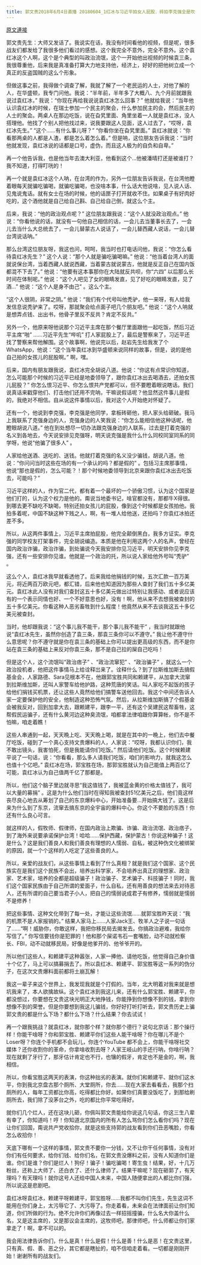 ```yaml
---
title: 郭文贵2018年6月4日直播 20180604_1红冰与习近平拍女人屁股．砖拍李克强全是吹象乂……！
---
```


[原文連接](https://gnews.org/ThreadView/53477829)

郭文贵先生：大师又发话了。我说实在话，我没有时间看他的视频，但是呢，很多战友们都发给了我很多他们看过的感想。这个我完全不意外，完全不意外。这个袁红冰这个人啊，这个是个典型的叫政治流氓，这个一开始他出视频的时候袁三条，我很尊重他，后来我是真准备打算大力地支持他，经济上，好好的把他树立成一个真正的反盗国贼的这么个形象。


但做这事之前，我得做个调查了解，我就了解了一个老民运的人士，对他了解的人，在华盛顿，我专门问他。我说：“半年前，半年多了大概八、九个月前就跟我说过袁红冰，” 我说：“你现在再给我说说袁红冰怎么回事？” 他就给我说：“当年他认识袁红冰的时候，在瑞士参加一个民主的聚会，什么参加民主的会，然后民主的人士的聚会。两桌人在那边吃饭，说在旮旯里面、角里坐着一人就是袁红冰，没人搭理他。他找了个别人把他找过来，说我要跟这人见面，这人过去了，“哎呀，袁红冰先生。” “这个……有什么事儿呀？” “你看你坐在旮旯里面。” 袁红冰就说：“你看那两桌的人都是人渣，都是怎么着怎么着。” 但是呐，这位朋友告诉我说：“当时他就发现，袁红冰说的话都是口号，虚伪，而且这人极为的自负和自卑。” 


再一个他告诉我，也是他当年去澳大利亚，他看到这个…他被潘晴打还是被谁打？我不知道，打得叮咣的！


再一个就是袁红冰这个人呐，在台湾的作为，另外一位朋友告诉我说，在台湾他瞪着眼每天就骗吃骗喝，就骗吃骗喝，也没啥本事，什么话大他说啥，见人说人话、见鬼说鬼话。就有女士在场的时候，他的话匣子打开就收不住。如果桌子有好肉好吃的，这个酒他就是自己给自己斟、自己给自己倒，就这么个主。


后来，我说：“他的政治观点呢？” 这位朋友跟我说：“这个人就没政治观点。” 他说：“你看他说的话，就没有一句他自己相信的话，一会儿去当董事长去了，一会儿去当什么大总统去了，一会儿替蒙古人说话了，一会儿替西藏人说话，一会儿替台湾说话呐。” 


那么台湾这位朋友呀，我这也问，呵呵，我当时也打电话问他，我说：“你怎么看待袁红冰先生？” 这个人说：“那个人就是骗吃骗喝嘛。” 他说：“他当着台湾人的面就说保台湾，当着西藏人就说西藏，当着蒙古就说蒙古，他就是反正自己在国内饭都混不下去了。” 他说：“他要有这本事那你在大陆就反共呗，你“六四” 以后那么长时间在体制呢。” 他说：“这个人吧见了女的眼睛发直，见了好吃的眼睛发直，见了酒…” 他说：“这个人是身不由己” 。这么个主。


 “这个人很阴，非常之阴。” 他说：“我们有个代号叫他秃驴，他一来呀，有人给我发信息说秃驴来了。哎呀，那就聚会给点面子吧几个朋友吧。” 他说：“这个人呐就是想弄点钱、出出书，他骨子里反不反共？肯定不反共。” 


另外一个，他原来呀他说那个习近平主席在那个餐厅里面跟他一起吃饭，然后习近平主席“啪” ……习近平先生“哔叽” 打人家屁股上了，最后是警察来了，习近平还找了警察来帮他解围。这个故事啊，他说完以后，赵岩先生给我发了个WhatsApp，他说：“这个当年袁红冰到华盛顿来说同样的故事，但是，说的是他自己拍的女孩儿的屁股啊。” 啊，嘿。


后来，国内有朋友跟我说，袁红冰完全胡说八道。他说：“你这有点常识你知道，怎么可能那个时候的习近平已经是地委领导了，跟你袁红冰出去喝酒去，还拍女孩儿屁股？” 你怎么恨习近平、你怎么恨共产党都可以，但不要瞪着眼说瞎话。我们说真话来戳穿他们、打击他们还用不完呐，干嘛说假话呢？他显然这件事儿是假的，我绝对不相信。自从说这件事情以后，我对这个人开始绝对怀疑了。


还有一个，他说到李克强，李克强是他同学，拿板砖砸他，把人家头给砸破。我马上我联系了克强身边的人，克强身边的人笑我说：“你怎么能相信他这种话呢，他瞪眼胡说八道。” 他在到处想尽一切办法跟克强身边的人联系，过去是打着克强的名义到各地去，今天说安排见克强呀，明天说克强是我什么什么同校同室同系的同学呀，他说“他骗了很多人” 。


人家给他送酒、送吃的、送钱。他就打着克强的名义没少骗钱，胡说八道。他说：“你问问当时这些在场的有一个承认的吗？都是假的” 。包括习主席那事情，他说“那也是假的，怎么可能？！那个时候地委领导到北京来跟你袁红冰出去吃饭去，可能吗？” 


习近平这样的人，作为官二代，都有着一个最坏的一个骄傲习惯，认为这个国家是他们打的，认为这个权力是他的。甭说当地委书记，啥官都没有，那都牛X得很。到哪去更不缺吃不缺喝，特别还拍女孩儿的屁股，像到这个时候都是女孩拍他。我拍多着呢，中国不缺这种下贱之人，啊，有一堆人给他送，还拍吗？你袁红冰拍还差不多。


所以，从这两件事情上，习近平主席拍屁股，他完全颠倒黑白，我多方证实。李克强的同学校友打架事件，完全胡说编造。本质是他在利用这两个人的名声，曾经在国内政治诈骗，政治诈骗，到处骗说今天我安排你见习近平，明天安排你见李克强，还有一些安排你见谁。他就是一个政治的托，所以说人家给他外号叫“秃驴” 。


这么个人，袁红冰我早就看透他了。后来我给他捐钱的时候，五次汇款一百万美元，将近两百万欧元吧，都汇错，后来他也知道因为那些人查封了我们五十多亿美元。袁红冰此人没有对我们查封这五十多亿美元做出过特别让我感动、或者说应该有的一个表示同情也好、一个不好意思也好，没有！啊，他从来不去想我被查封的五十多亿美元。你看这种人恶劣畜牲到什么程度！他竟然从来不去谈我这五十多亿美元被查封。


当时，他却跟我说：“这个事儿我不能干，那个事儿我不能干” ，我当时就跟他说“袁红冰先生，虽然你创造了袁三条，那袁三条你可以不遵守。” 我让他不遵守什么意思呢？你不遵守就是你在袁三条的基础上你可以提出更高级的东西，而不是你站在袁三条的基础上来反对你袁三条，那不是自己拉的屎自己吃吗！


但是这个人，这个流氓叫“政治痞子” 、“政治流窜犯” 、“政治骗子” ，就这么一个政治投机者，他把这件事情马上给诠释岀来了。诠释什么？到了拉斯维加斯去搞假基金会，人家路德、Sara见根本不在，他跟郭宝胜共同和赖建平，从加拿大流窜到拉斯维加斯，还叫人家警车给他护路，这种荒唐的笑话。叫人家吃不起饭的孩子给他们捐钱买机票，还让这些人竟然给他们搞警车送他回去。我这个中间还告诉人家一定要保护他的安全，他制造这种恐怖气氛。然后，从拉斯维加斯搞了个假基金会被我反对，回到加拿大去，跟赖建平，跟李一平，还有这个吴建民这帮畜牲，这帮假民运骗子，还有什么黄河边这种臭流氓，咱都拿法律咱跟你算算帐，你不是不怕嘛，咱走着瞧！


这些人串通到一起，天天晩上吃、天天晩上喝，就是在其中的一晩上，他们去中餐厅吃饭，碰到了一个真心支持文贵爆料的人，人家说：“哎呀，我都认识你们，我不敢出镜头，我害怕死，但是我能请你们吃饭。” 然后请他们吃饭。这个时候赖建平说了一句话，说：“你看看，那么多人请我们吃饭，咱们的影响力，就我这怎么也值十个亿吧。” 袁红冰在场，郭宝胜在场，那郭宝胜就认为自己能值上两百亿了可能，袁红冰认为自己值两千亿了那都是。


所以，他们这个脑子里边就寻思“我这值钱了，我被蓝金黄的价格太值钱了，我可以大量的募捐” 。这是为什么他们当时在得知我被查封51亿美元之后，他们竟这样丧尽良心地去从筹划了自己的东京爆料中心，开始准备要…开始搞大钱了。这是后来为什么到了东京，流窜去搞东京的全宇宙的爆料中心。你这个不要脸的东西！你还有什么良心可言。


就这样的人，假牧师、假律师，在国内政治上欺骗、诈骗、政治流氓、政治痞子，到了海外来说要承诺保护台湾！哈哈……保护西藏，保护蒙古！你说这种骗子！这是什么？这是我们善良人和我们善良有理想的人懦弱、自私，被这种伪文化被绑架的原因，就一个个这样的人吃定了这些善良的人。


所以，亲爱的战友们，从这些事情上看到了什么真相？就是我们这个国家、这个民族实在是我们这个民族不会出，培养出科学家，不会培养出真正的理想家、政治家、艺术家，培养的全都是超级骗子！政治骗子、艺术骗子、科技骗子！同时，我们这个国家民族由于自己所谓的爱面子，什么自私，还有用善良的想法来去对待恶人，还有所谓的自己要当君子小人，把自己的懦弱说成君子有修养，懦弱就是懦弱不是修养！


把这些事情、这种文化带到了每一处，才能让这些流氓……就郭宝胜昨天说：“我的机票不是人家报销的。” 结果人家马上……人家Jack王、牧羊人之子说一句话了……“啊！威胁你，你敢这样，我把你移民局去揭发去。你搞政治避难，我给你写信了。” 你写信要钱你是犯罪的！他和那个屎诺韦石一套嘴脸，动不动就检察长、FBI，动不动就移民局，好像是他爹开的、他爷爷开的。


所以他们这些人，和赖建平这种嚣张，人家一捧他、请他吃饭，他觉得自己身价值十个亿了，马上可以搞募捐去了。所以袁红冰、赖建平、郭宝胜等这一系列的伪分子，在这次文贵爆料面前都将土崩瓦解！


我这一辈子来这个世界上，我发现我就是个打假的。当年，北大明着对我来就是想坑我来了，本人欲擒故纵。这个袁红冰到我这儿来，还有什么郭宝胜、赖建平，你都没想过，你要想在文贵这块光明正大地挣钱，你能挣到你想像不到的钱，拿到你想像不到的荣誉。但是你要想到我这儿骗钱，你好好打听打听去，郭文贵历史上骗郭文贵的都是什么下场？都什么下场？什么结果？你去试试！


再一个跟我挑战？就袁红冰，就你那个样？就你那个德行？说句北京话：那个操行样！你能干啥呀？你和郭宝胜、赖建平你们这些人能干啥呀？你在哪儿不是个Loser呀？你连个手机都不会玩儿，你连个YouTube 都不会上，你能干啥呀社交媒体？还你收割你的革命，你拿啥收割去呀？人家王岐山的手还行呐，你啥行呐？现在就剩了牙行了，那牙估计肯定也不行，也镶的假牙，肯定也不是金的，啊，我相信。


所以，你看宝胜这两天的表演，你这种拙劣的表演。就你们和赖建平、就你们这水平，你到我北京盘古那个厕所、大堂厕所，你去……现在大家去看看去，我那个扫厕所的人，每年工资都比你高，吃得都比你好。如果你们真要没饭吃了，到那给刷厕所去，我们除了没茅台之外，吃的都比你平常吃得好。


就你们几个烂人，还在这块儿砸，你佩叫郭文贵能给你说这几句话，你这三生八辈有幸了，你知道吗！哼！你知道北京国内的所有人怎么骂你们怎么看你们吗？现在让你们回国，甭说共产党收拾你，就是这些支持郭的战友看到你们丑恶嘴脸，你看怎么收拾你！


天底下哪有一个这样的事情，郭文贵不要你一分钱，又不让你干任何事情，没有对你们有任何要求，给你们钱、给你们名，在郭文贵没爆料之前，没有人知道你们是谁。你们是谁？你们是烂人！狗仔！骗子！骗吃骗喝！寄生虫！结果，好，十几万粉丝，还称上大师了、还白衣了、还什么律师了。结果干嘛呢？现在砸郭了，有天理吗？有天理吗！就你这号人还给中国人未来，中国人随便拿出的人都比你们强，所以说这是悲剧吧。


袁红冰呀袁红冰，赖建平呀赖建平，郭宝胜呀……我都不叫你们先生，先生这词不能用在你们身上，太污辱它了、大污辱了。你走着看，未来会在法律面前让你们知道，你们所做的行为。绝不允许你们再像过去一样招摇撞骗，什么名大你盖什么名，又是这主席的，又是那议会主席的，这牧师吧，那律师吧，什么师都让你们家拿走了！啊，拿不可以的。


我会用法律告诉你们，什么是真！什么是假！什么是善！什么是恶！在文贵这里，只有真、假、善、恶之分，其它都是瞎扯的，咱不信咱走着看。一切都是刚刚开始！谢谢所有的战友们。
